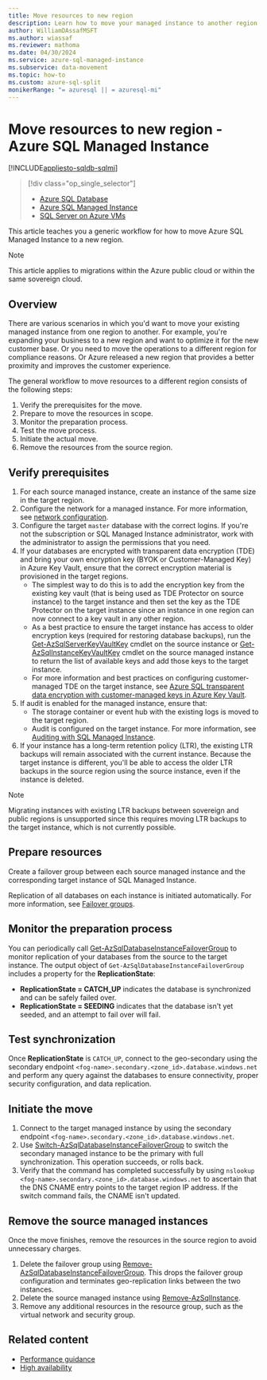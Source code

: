 ```yaml
---
title: Move resources to new region
description: Learn how to move your managed instance to another region.
author: WilliamDAssafMSFT
ms.author: wiassaf
ms.reviewer: mathoma
ms.date: 04/30/2024
ms.service: azure-sql-managed-instance
ms.subservice: data-movement
ms.topic: how-to
ms.custom: azure-sql-split
monikerRange: "= azuresql || = azuresql-mi"
---
```


# Move resources to new region - Azure SQL Managed Instance
[!INCLUDE[appliesto-sqldb-sqlmi](../includes/appliesto-sqlmi.md)]

> [!div class="op_single_selector"]
> * [Azure SQL Database](../database/move-resources-across-regions.md?view=azuresql&preserve-view=true)
> * [Azure SQL Managed Instance](move-resources-across-regions.md?view=azuresql&preserve-view=true)
> * [SQL Server on Azure VMs](../virtual-machines/windows/move-sql-vm-different-region.md?view=azuresql&preserve-view=true)

This article teaches you a generic workflow for how to move Azure SQL Managed Instance to a new region.

> [!NOTE]
> This article applies to migrations within the Azure public cloud or within the same sovereign cloud.

## Overview

There are various scenarios in which you'd want to move your existing managed instance from one region to another. For example, you're expanding your business to a new region and want to optimize it for the new customer base. Or you need to move the operations to a different region for compliance reasons. Or Azure released a new region that provides a better proximity and improves the customer experience.  

The general workflow to move resources to a different region consists of the following steps: 

1. Verify the prerequisites for the move.
1. Prepare to move the resources in scope.
1. Monitor the preparation process.
1. Test the move process.
1. Initiate the actual move.
1. Remove the resources from the source region.


## Verify prerequisites

1. For each source managed instance, create an instance of the same size in the target region.  
1. Configure the network for a managed instance. For more information, see [network configuration](how-to-content-reference-guide.md#network-configuration).
1. Configure the target `master` database with the correct logins. If you're not the subscription or SQL Managed Instance administrator, work with the administrator to assign the permissions that you need.
1. If your databases are encrypted with transparent data encryption (TDE) and bring your own encryption key (BYOK or Customer-Managed Key) in Azure Key Vault, ensure that the correct encryption material is provisioned in the target regions. 
    - The simplest way to do this is to add the encryption key from the existing key vault (that is being used as TDE Protector on source instance) to the target instance and then set the key as the TDE Protector on the target instance since an instance in one region can now connect to a key vault in any other region.
    - As a best practice to ensure the target instance has access to older encryption keys (required for restoring database backups), run the [Get-AzSqlServerKeyVaultKey](/powershell/module/az.sql/get-azsqlserverkeyvaultkey) cmdlet on the source instance or [Get-AzSqlInstanceKeyVaultKey](/powershell/module/az.sql/get-azsqlinstancekeyvaultkey) cmdlet on the source managed instance to return the list of available keys and add those keys to the target instance.
    - For more information and best practices on configuring customer-managed TDE on the target instance, see [Azure SQL transparent data encryption with customer-managed keys in Azure Key Vault](../database/transparent-data-encryption-byok-overview.md).
1. If audit is enabled for the managed instance, ensure that:
    - The storage container or event hub with the existing logs is moved to the target region.
    - Audit is configured on the target instance. For more information, see [Auditing with SQL Managed Instance](auditing-configure.md).
1. If your instance has a long-term retention policy (LTR), the existing LTR backups will remain associated with the current instance. Because the target instance is different, you'll be able to access the older LTR backups in the source region using the source instance, even if the instance is deleted.

  > [!NOTE]
  > Migrating instances with existing LTR backups between sovereign and public regions is unsupported since this requires moving LTR backups to the target instance, which is not currently possible. 

## Prepare resources

Create a failover group between each source managed instance and the corresponding target instance of SQL Managed Instance.

Replication of all databases on each instance is initiated automatically. For more information, see [Failover groups](failover-group-sql-mi.md).

## Monitor the preparation process

You can periodically call [Get-AzSqlDatabaseInstanceFailoverGroup](/powershell/module/az.sql/get-azsqldatabaseinstancefailovergroup) to monitor replication of your databases from the source to the target instance. The output object of `Get-AzSqlDatabaseInstanceFailoverGroup` includes a property for the **ReplicationState**:

- **ReplicationState = CATCH_UP** indicates the database is synchronized and can be safely failed over.
- **ReplicationState = SEEDING** indicates that the database isn't yet seeded, and an attempt to fail over will fail.

## Test synchronization

Once **ReplicationState** is `CATCH_UP`, connect to the geo-secondary using the secondary endpoint `<fog-name>.secondary.<zone_id>.database.windows.net` and perform any query against the databases to ensure connectivity, proper security configuration, and data replication.

## Initiate the move

1. Connect to the target managed instance by using the secondary endpoint `<fog-name>.secondary.<zone_id>.database.windows.net`.
1. Use [Switch-AzSqlDatabaseInstanceFailoverGroup](/powershell/module/az.sql/switch-azsqldatabaseinstancefailovergroup) to switch the secondary managed instance to be the primary with full synchronization. This operation succeeds, or rolls back.
1. Verify that the command has completed successfully by using `nslookup <fog-name>.secondary.<zone_id>.database.windows.net` to ascertain that the DNS CNAME entry points to the target region IP address. If the switch command fails, the CNAME isn't updated.

## Remove the source managed instances

Once the move finishes, remove the resources in the source region to avoid unnecessary charges.

1. Delete the failover group using [Remove-AzSqlDatabaseInstanceFailoverGroup](/powershell/module/az.sql/remove-azsqldatabaseinstancefailovergroup). This drops the failover group configuration and terminates geo-replication links between the two instances.
1. Delete the source managed instance using [Remove-AzSqlInstance](/powershell/module/az.sql/remove-azsqlinstance).
1. Remove any additional resources in the resource group, such as the virtual network and security group.

## Related content

- [Performance guidance](performance-guidance.md)
- [High availability](high-availability-sla-local-zone-redundancy.md)